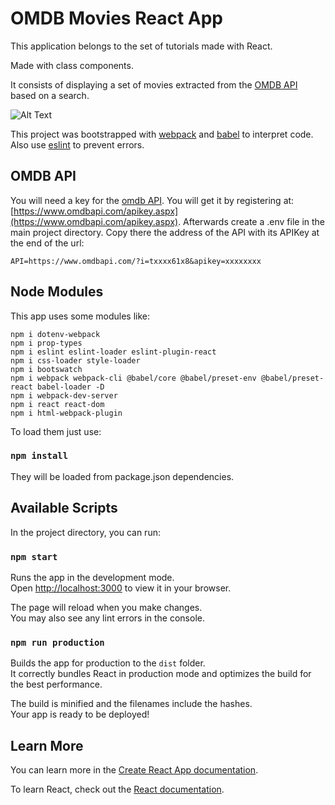 # OMDB Movies React App

This application belongs to the set of tutorials made with React.

Made with class components.

It consists of displaying a set of movies extracted from the [OMDB API](https://www.omdbapi.com/) based on a search.

![Alt Text](https://media.giphy.com/media/mLdxgm7swIP6Q6ZQBt/giphy-downsized.gif)

This project was bootstrapped with [webpack](https://webpack.js.org/) and [babel](https://babeljs.io/) to interpret code. Also use [eslint](https://eslint.org/) to prevent errors.

## OMDB API

You will need a key for the [omdb API](https://www.omdbapi.com/). 
You will get it by registering at: [https://www.omdbapi.com/apikey.aspx](https://www.omdbapi.com/apikey.aspx).
Afterwards create a .env file in the main project directory. 
Copy there the address of the API with its APIKey at the end of the url:

    API=https://www.omdbapi.com/?i=txxxx61x8&apikey=xxxxxxxx

## Node Modules

This app uses some modules like:

    npm i dotenv-webpack
    npm i prop-types 
    npm i eslint eslint-loader eslint-plugin-react
    npm i css-loader style-loader
    npm i bootswatch 
    npm i webpack webpack-cli @babel/core @babel/preset-env @babel/preset-react babel-loader -D
    npm i webpack-dev-server
    npm i react react-dom
    npm i html-webpack-plugin

To load them just use:

### `npm install`

They will be loaded from package.json dependencies.

## Available Scripts

In the project directory, you can run:

### `npm start`


Runs the app in the development mode.\
Open [http://localhost:3000](http://localhost:3000) to view it in your browser.

The page will reload when you make changes.\
You may also see any lint errors in the console.

### `npm run production`

Builds the app for production to the `dist` folder.\
It correctly bundles React in production mode and optimizes the build for the best performance.

The build is minified and the filenames include the hashes.\
Your app is ready to be deployed!

## Learn More

You can learn more in the [Create React App documentation](https://facebook.github.io/create-react-app/docs/getting-started).

To learn React, check out the [React documentation](https://reactjs.org/).
